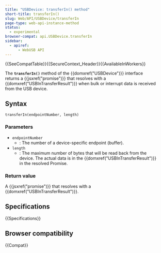 ```yaml
---
title: "USBDevice: transferIn() method"
short-title: transferIn()
slug: Web/API/USBDevice/transferIn
page-type: web-api-instance-method
status:
  - experimental
browser-compat: api.USBDevice.transferIn
sidebar:
  - apiref:
      - WebUSB API
---
```


{{SeeCompatTable}}{{SecureContext_Header}}{{AvailableInWorkers}}

The **`transferIn()`** method of the {{domxref("USBDevice")}}
interface returns a {{jsxref("promise")}} that resolves with a
{{domxref("USBInTransferResult")}} when bulk or interrupt data is received from the USB
device.

## Syntax

```js-nolint
transferIn(endpointNumber, length)
```

### Parameters

- `endpointNumber`
  - : The number of a device-specific endpoint (buffer).
- `length`
  - : The maximum number of bytes that will be read back from the device. The actual data
    is in the {{domxref("USBInTransferResult")}} in the resolved Promise.

### Return value

A {{jsxref("promise")}} that resolves with a {{domxref("USBInTransferResult")}}.

## Specifications

{{Specifications}}

## Browser compatibility

{{Compat}}
